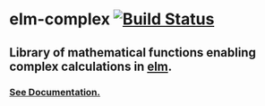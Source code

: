 # elm-complex [![Build Status](https://travis-ci.com/harrysarson/elm-complex.svg?branch=master)](https://travis-ci.com/harrysarson/elm-complex)

## Library of mathematical functions enabling complex calculations in [elm](https://elm-lang.org).

### [See Documentation.](https://package.elm-lang.org/packages/harrysarson/elm-complex/browser/latest/)
